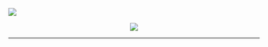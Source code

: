 ![](https://komarev.com/ghpvc/?username=5c0)

<div align="center">
   <a id="page" href="https://5c0.github.io" target="_blank">
      
 <img src="https://user-images.githubusercontent.com/93293719/189478020-75f9d9e9-3fe8-48c5-89a5-1f9f76ac27f4.gif"/>  </a>
    <div>
 <div>
    


</div>

---

 
<!-- 95551c01dda3c1ad 1742332032 -->

<!-- 2b1f7b4db81b6c2a 1742332326 -->

<!-- 8b70cf3cfc433ec9 1742335626 -->

<!-- 31cad91fa09e28bd 1742339256 -->

<!-- e34e5e46259d2e0c 1742344755 -->

<!-- 8cabf2c306a50250 1742350593 -->

<!-- 164eca00e7f2d8a2 1742354503 -->

<!-- c03e6d31ad9f71b7 1742357407 -->

<!-- 18fba767a4c50f87 1742360918 -->

<!-- f126cc5d2a48ddbc 1742364727 -->

<!-- 42342b7c106d7638 1742368116 -->

<!-- 38427acdb3855acd 1742371877 -->

<!-- 65d537ff8a7f36c5 1742375343 -->

<!-- 3a7741c7db2d13d2 1742378963 -->

<!-- 7dfe7ef2917c3e66 1742382414 -->

<!-- f3d6e536517118ad 1742386461 -->

<!-- d22fb57993df39c0 1742390293 -->

<!-- a4598e93f38e7699 1742393294 -->

<!-- 616f0ff06b6bce85 1742396910 -->

<!-- f21a8fef86a02596 1742400596 -->

<!-- f040cd8335032048 1742404066 -->

<!-- 5c52c1ae306a95af 1742407884 -->

<!-- 96f6947783caf936 1742411134 -->

<!-- 0e57c8950ab6b933 1742414936 -->

<!-- 89fea87a709055ac 1742418422 -->

<!-- 164310070a32f867 1742422036 -->

<!-- c30c93d0f6509d0e 1742425676 -->

<!-- 9b00ebc47394fcf3 1742431101 -->

<!-- 828bb03f3f06f492 1742436931 -->

<!-- ec5dbbfd0c3ff384 1742440814 -->

<!-- 48841cead544a7ca 1742443818 -->

<!-- b0c40583195c5816 1742447310 -->

<!-- 75cfbe01873aff18 1742451105 -->

<!-- 41ced1a56b2bedbe 1742454503 -->

<!-- 1f5c31d78e08b1ef 1742458285 -->

<!-- 6868f1a738a91776 1742461724 -->

<!-- 01ac1b0b92154ef1 1742465333 -->

<!-- b16c3fe65ac150bb 1742468821 -->

<!-- 465c661dae333414 1742472888 -->

<!-- f307a26a106a3dee 1742476623 -->

<!-- 3ce0c6d8340c0257 1742479702 -->

<!-- 5d25ea944e3a9ea6 1742483335 -->

<!-- 1584be98898ab982 1742487016 -->

<!-- 77609a4d8efdfdec 1742490443 -->

<!-- a7bfec09ceffb390 1742494270 -->

<!-- 127cc7abfe6edc1d 1742497585 -->

<!-- d8b2cc2dfe087c3f 1742501331 -->

<!-- f9786302264e15cd 1742504831 -->

<!-- f729d00c7dd17c7b 1742508439 -->

<!-- 2445b5c7665cff02 1742512064 -->

<!-- 8b6f46882571f766 1742517573 -->

<!-- 8a8411e2f345c9e3 1742523437 -->

<!-- beae2d221bed9495 1742527342 -->

<!-- f67143f0c7f27b10 1742530203 -->

<!-- 5ff6ba18b6244524 1742533706 -->

<!-- 11d82f93a0af3426 1742537591 -->

<!-- 401f146aa98c1b81 1742540908 -->

<!-- 7ef17d67dd2434c7 1742544658 -->

<!-- 3c59a5c6aac492f7 1742548107 -->

<!-- 1789352a7cc81696 1742551720 -->

<!-- c6b4924acf784814 1742555212 -->

<!-- 12481ea86379e871 1742559260 -->

<!-- 02d0cf391fab5141 1742563029 -->

<!-- 7fb509c8a1abb928 1742566069 -->

<!-- a2da0bf928894763 1742569696 -->

<!-- e937d01159028065 1742573379 -->

<!-- 2f2f7acad7761fda 1742576834 -->

<!-- fbfd4990c56730da 1742580640 -->

<!-- c18477e6f57ce44a 1742583702 -->

<!-- 6f3b28fa2357fff7 1742587732 -->

<!-- efbbb5fca1902ba5 1742591218 -->

<!-- ebf3199bbbf4e778 1742594853 -->

<!-- 595af5a75f62ac0e 1742598450 -->

<!-- 726f34fbb4f6fab2 1742603887 -->

<!-- d8c1c75f1374a067 1742609657 -->

<!-- 0ed554aefd28b651 1742613662 -->

<!-- 05d15ac75f529140 1742616554 -->

<!-- e3e9880339114daa 1742620065 -->

<!-- ced17dd0a362e3fe 1742623823 -->

<!-- f6ca30095afcbb47 1742627225 -->

<!-- 60458f8631430a46 1742630960 -->

<!-- 4e765c89f66951d8 1742634458 -->

<!-- 41a5bc86061f15a6 1742638050 -->

<!-- a3f604a79ef72ace 1742641332 -->

<!-- f7dce80b56d137df 1742645549 -->

<!-- 1dca1dcb12d4b9f0 1742649180 -->

<!-- 2847eebf03bbff28 1742652423 -->

<!-- d894716fec795d30 1742655988 -->

<!-- 9b07ac1b65c85aa0 1742659675 -->

<!-- 8f3996529c8a83f2 1742663057 -->

<!-- 1e8484d5e2fb8be6 1742666981 -->

<!-- eba99600b9a56822 1742670081 -->

<!-- ad481082b07ee524 1742674060 -->

<!-- 9c8355598e355ed4 1742677586 -->

<!-- d31f9d7ad1cf041c 1742681207 -->

<!-- 02a2f4ff950767ee 1742684808 -->

<!-- e9402d13833c2ea5 1742690560 -->

<!-- 6cee298810adb918 1742696590 -->

<!-- 6655305343213106 1742700348 -->

<!-- 51363959d781da2f 1742702965 -->

<!-- b429d14c8ae31290 1742706454 -->

<!-- 0bdfd1f81973b036 1742710211 -->

<!-- 74bf0cf2ba12404c 1742713632 -->

<!-- c6c473754d5d7324 1742717375 -->

<!-- 25b2f15cca9f0ac3 1742720838 -->

<!-- 25be9231c78bb95a 1742724444 -->

<!-- ffaada3d32465034 1742727739 -->

<!-- 9012183c60805daa 1742731973 -->

<!-- 3f29f645783b986b 1742735613 -->

<!-- 60b589fb88b01a32 1742738738 -->

<!-- 6cce227a27d56dd4 1742742391 -->

<!-- 6b490135bcf98b15 1742746088 -->

<!-- 8dfb01e63e02a0ea 1742749427 -->

<!-- b0bb91f5cc6b9559 1742753361 -->

<!-- b44db6ab4205db64 1742756526 -->

<!-- ebc99a067dc4690b 1742760467 -->

<!-- bdf3eb91ff419520 1742763985 -->

<!-- 82396392634ed927 1742767597 -->

<!-- a7551e9c64d4a83d 1742771222 -->

<!-- 4aaa7543d248a994 1742776863 -->

<!-- 95892e2bd91497aa 1742782862 -->

<!-- c49234a2e40c5d5b 1742786845 -->

<!-- a959df2a1d599ec4 1742789411 -->

<!-- bbd899d0ff4e6919 1742792946 -->

<!-- cad7f9d4d6917c69 1742796758 -->

<!-- a714e19063d745ac 1742800132 -->

<!-- c65b93e6c3b005b6 1742803932 -->

<!-- 8f8a279064359f5e 1742807378 -->

<!-- cb17434832e89a69 1742810951 -->

<!-- 9eeda69a4d576d77 1742814435 -->

<!-- 24c3569ebc7a4422 1742818540 -->

<!-- baba30ee3462bde3 1742822346 -->

<!-- 0fb56dd0b6504ca8 1742825299 -->

<!-- 80ceeae3a266d27e 1742828922 -->

<!-- c7cea3805ebc0be4 1742832648 -->

<!-- d56ce8af8e1e7380 1742836047 -->

<!-- f7b9013692c137ed 1742839881 -->

<!-- 679df78ea896d648 1742843080 -->

<!-- 1288ff0220a11bc9 1742846893 -->

<!-- 59e27eb003ce1ee7 1742850429 -->

<!-- 05db299390644419 1742854057 -->

<!-- 6b8ccfb1dc038f4b 1742857669 -->

<!-- 2ebe6660bc71bb58 1742863192 -->

<!-- 7a95c515f0a8fadd 1742869081 -->

<!-- f2543c871ae95b56 1742873037 -->

<!-- e4e31fb272f726fb 1742875809 -->

<!-- 69ab0e73f003eb2e 1742879309 -->

<!-- dd483677d9c3a936 1742883138 -->

<!-- f17abfa5dad1a5da 1742886541 -->

<!-- d9497d2eab857caa 1742890287 -->

<!-- 57e60452dd2aa286 1742893722 -->

<!-- ee8b3c809dae0edd 1742897333 -->

<!-- a23a511a9007807e 1742900824 -->

<!-- bb2b5e857241a6c1 1742904890 -->

<!-- 1351e2d89ffb79f5 1742908745 -->

<!-- 97e2d32f217d97bf 1742911720 -->

<!-- f0aeeab31ade976e 1742915325 -->

<!-- 91fa866a2be434ae 1742918924 -->

<!-- 68fc153e0bed61b4 1742922443 -->

<!-- e7c8ee74503f49df 1742926278 -->

<!-- 308e42225e7cf4cb 1742929484 -->

<!-- a323fc93116899dd 1742933346 -->

<!-- 8c17f8889cf13e69 1742936830 -->

<!-- 5df72e6040e66f35 1742940454 -->

<!-- b2cfc61e6a29755a 1742944054 -->

<!-- 1c0a34e919d6c099 1742949556 -->

<!-- 0a41f455e418ea2f 1742955450 -->

<!-- 92a9858f97e896a7 1742959349 -->

<!-- 23b0abf2dd98c35a 1742962210 -->

<!-- eab213097f82503e 1742965716 -->

<!-- 4b7c26d5aef344aa 1742969511 -->

<!-- 2a6d185a47b3cd0a 1742972923 -->

<!-- 400430c5c4e40b83 1742976680 -->

<!-- 39551f0d1b626088 1742980134 -->

<!-- e8a5d9066aeb6275 1742983737 -->

<!-- 15f8279df059d468 1742987223 -->

<!-- a37d63c9aeacf44d 1742991277 -->

<!-- 6b1cb43b42aa9726 1742995145 -->

<!-- ad48d5cd669bfae1 1742998113 -->

<!-- ab610c333bce2f33 1743001727 -->

<!-- a9738a158e864689 1743005440 -->

<!-- c3a4e18cdff255a0 1743008857 -->

<!-- f2fddf6cd24d8dff 1743012693 -->

<!-- 76d8f7d8cb5a02ff 1743015934 -->

<!-- f93d4b7c6977dae2 1743019740 -->

<!-- c0332ade1fea7007 1743023233 -->

<!-- c66e00f5f86726a3 1743026836 -->

<!-- 4aafa3c0499b0337 1743030468 -->

<!-- de69cbe7148611f7 1743035964 -->

<!-- 7bce8e4e4e6d95dd 1743041847 -->

<!-- 3f43521af9b31592 1743045798 -->

<!-- 56898c7f15cb200e 1743048611 -->

<!-- d04b64d235f7391a 1743052120 -->

<!-- 5a0e27e1721b2000 1743055913 -->

<!-- aa142d72f4b01c7a 1743059325 -->

<!-- ae2d0ae4415bff8f 1743063081 -->

<!-- 1c24cadb9c2d37bd 1743066531 -->

<!-- aa0484566344ad43 1743070137 -->

<!-- 7a6e8471557cfe10 1743073621 -->

<!-- 557b3c64a42c7ebc 1743077711 -->

<!-- c157e5cf6676d86b 1743081508 -->

<!-- 0d38f9c13fa5368f 1743084488 -->

<!-- 1c3455014337da73 1743088115 -->

<!-- 99c5ba05b688bae7 1743091820 -->

<!-- 02afa1360c0957cc 1743095240 -->

<!-- f0fb3c5e25087961 1743099065 -->

<!-- 8f2264b4d04eb16d 1743102284 -->

<!-- 08e96839e6dd1b10 1743106130 -->

<!-- 4ffc41c3944acee4 1743109671 -->

<!-- ec95388eee4f5534 1743113242 -->

<!-- a6d95036de2c0474 1743116864 -->

<!-- 9bf4d39675fd1e2c 1743122360 -->

<!-- b94383a8f6ab4cb8 1743128325 -->

<!-- b7447756d14b6d65 1743132290 -->

<!-- 57762a5ebb822cf4 1743135010 -->

<!-- 906df4ae7008ccce 1743138515 -->

<!-- a85eea959287a24c 1743142341 -->

<!-- 146b88b6cccb8207 1743145724 -->

<!-- 9fa7e894585b9696 1743149501 -->

<!-- f0d1b7ce37b58139 1743152935 -->

<!-- 9f08ad0a09eefc1d 1743156515 -->

<!-- 869217065c6a9f82 1743160012 -->

<!-- 2a1aaf1f6eab65f1 1743164080 -->

<!-- e788f1b28d86fd66 1743167882 -->

<!-- 411b869abc6daf6a 1743170883 -->

<!-- 18497867423206a8 1743174491 -->

<!-- 2a64cff98bedba60 1743178189 -->

<!-- b7c8efb105f32572 1743181645 -->

<!-- 6fea86aa13c46899 1743185505 -->

<!-- 6dd8d74b1a411898 1743188801 -->

<!-- ddd67f9bf5934977 1743192543 -->

<!-- 3a4e9ade526f7f52 1743196018 -->

<!-- bcf885a343fb2a61 1743199653 -->

<!-- 85f0a39b36eef800 1743203255 -->

<!-- 83f0be900d544a5d 1743208739 -->

<!-- 33151e5dcc5f0273 1743214555 -->

<!-- 9308fdbd2aa5e4ae 1743218470 -->

<!-- 9520802b4d42608e 1743221372 -->

<!-- f3c4701087840e43 1743224852 -->

<!-- 49061011082be42e 1743228617 -->

<!-- 48ad4ae1d31439b9 1743232025 -->

<!-- 6daec0b99080900c 1743235777 -->

<!-- f2f890a1be615a4a 1743239247 -->

<!-- a3d0a94b5e856aa3 1743242851 -->

<!-- 5c5ad5d56fefadb2 1743246222 -->

<!-- 0f0e6b5e1b581daf 1743250367 -->

<!-- 1af80f950ba81de2 1743254071 -->

<!-- 1af18697cde8d655 1743257186 -->

<!-- 9c1d911c75834663 1743260907 -->

<!-- c90f27e72c242102 1743264506 -->

<!-- 7047a7fe99277172 1743267992 -->

<!-- d897de5f3d9039ac 1743271771 -->

<!-- c4280775a0ff4106 1743274893 -->

<!-- 3c5393702a9c0b35 1743278862 -->

<!-- edd33af4c5531d3c 1743282361 -->

<!-- 348368ce890e3cb9 1743286004 -->

<!-- 792de5e8b902ad5e 1743289615 -->

<!-- 5e5ae95f20f1047e 1743295404 -->

<!-- d0400cb0466c226b 1743301465 -->

<!-- 17a1cbae03137dc0 1743305374 -->

<!-- ab22645da425adc7 1743307760 -->

<!-- daeaaa5185890858 1743311262 -->

<!-- 60e8931c46d29cbd 1743315047 -->

<!-- e55db0c573a0f9ea 1743318453 -->

<!-- 49c6c68b03765956 1743322182 -->

<!-- f808ee9e02a76c29 1743325652 -->

<!-- d06f2a18482ff108 1743329251 -->

<!-- 9e666d65e36420cf 1743332580 -->

<!-- b257d8f903cc89f7 1743336776 -->

<!-- 50ab7d63c792424c 1743340487 -->

<!-- e6996f66d59f3981 1743343600 -->

<!-- 0e407b423ab77b13 1743347234 -->

<!-- 8d3d0e1d5e9f4f30 1743350910 -->

<!-- bcb091142e155d7e 1743354172 -->

<!-- 9ceafcfa39d9e436 1743358172 -->

<!-- 89e59fae744d99bd 1743361380 -->

<!-- c8a7149e70611173 1743365266 -->

<!-- d7ef6097b528b02e 1743368841 -->

<!-- a04af8bc4fbf6571 1743372418 -->

<!-- e746a185936b04a9 1743376042 -->

<!-- c34de57568d3793c 1743381742 -->

<!-- 3ba9dd08c6642dab 1743387818 -->

<!-- 19d1ab0436d5ae73 1743391780 -->

<!-- 3a21b1f553862f38 1743394235 -->

<!-- 25f1b125fd1bf3e8 1743397753 -->

<!-- 1b8d1f89968cadfa 1743401566 -->

<!-- 523fb058e029832b 1743404961 -->

<!-- 34e74665d429d759 1743408754 -->

<!-- 161ad53d2cddae9d 1743412168 -->

<!-- af87744775407458 1743415774 -->

<!-- a82e3c952f835732 1743419229 -->

<!-- 896c125b9757edd5 1743423306 -->

<!-- 51cfaba82fbcdf7f 1743427184 -->

<!-- 1c688bf39a9f34eb 1743430101 -->

<!-- cb57d541222c959a 1743433715 -->

<!-- da76dcccd497fb4d 1743437407 -->
